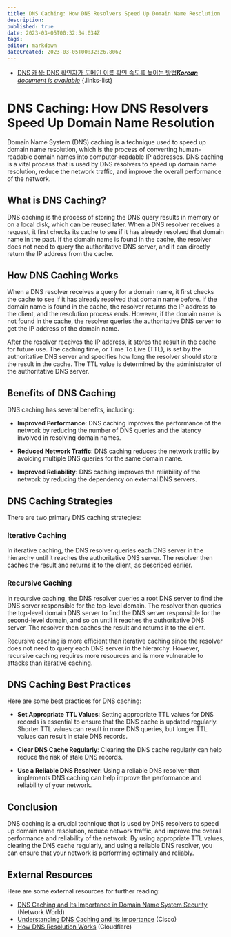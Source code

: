 ```yaml
---
title: DNS Caching: How DNS Resolvers Speed Up Domain Name Resolution
description: 
published: true
date: 2023-03-05T00:32:34.034Z
tags: 
editor: markdown
dateCreated: 2023-03-05T00:32:26.806Z
---
```


- [DNS 캐싱: DNS 확인자가 도메인 이름 확인 속도를 높이는 방법***Korean** document is available*](/ko/Knowledge-base/Network/dns-caching-how-dns-resolvers-speed-up-domain-name-resolution)
{.links-list}
# DNS Caching: How DNS Resolvers Speed Up Domain Name Resolution

Domain Name System (DNS) caching is a technique used to speed up domain name resolution, which is the process of converting human-readable domain names into computer-readable IP addresses. DNS caching is a vital process that is used by DNS resolvers to speed up domain name resolution, reduce the network traffic, and improve the overall performance of the network.

## What is DNS Caching?

DNS caching is the process of storing the DNS query results in memory or on a local disk, which can be reused later. When a DNS resolver receives a request, it first checks its cache to see if it has already resolved that domain name in the past. If the domain name is found in the cache, the resolver does not need to query the authoritative DNS server, and it can directly return the IP address from the cache.

## How DNS Caching Works

When a DNS resolver receives a query for a domain name, it first checks the cache to see if it has already resolved that domain name before. If the domain name is found in the cache, the resolver returns the IP address to the client, and the resolution process ends. However, if the domain name is not found in the cache, the resolver queries the authoritative DNS server to get the IP address of the domain name.

After the resolver receives the IP address, it stores the result in the cache for future use. The caching time, or Time To Live (TTL), is set by the authoritative DNS server and specifies how long the resolver should store the result in the cache. The TTL value is determined by the administrator of the authoritative DNS server.

## Benefits of DNS Caching

DNS caching has several benefits, including:

- **Improved Performance**: DNS caching improves the performance of the network by reducing the number of DNS queries and the latency involved in resolving domain names.

- **Reduced Network Traffic**: DNS caching reduces the network traffic by avoiding multiple DNS queries for the same domain name.

- **Improved Reliability**: DNS caching improves the reliability of the network by reducing the dependency on external DNS servers.

## DNS Caching Strategies

There are two primary DNS caching strategies:

### Iterative Caching

In iterative caching, the DNS resolver queries each DNS server in the hierarchy until it reaches the authoritative DNS server. The resolver then caches the result and returns it to the client, as described earlier.

### Recursive Caching

In recursive caching, the DNS resolver queries a root DNS server to find the DNS server responsible for the top-level domain. The resolver then queries the top-level domain DNS server to find the DNS server responsible for the second-level domain, and so on until it reaches the authoritative DNS server. The resolver then caches the result and returns it to the client.

Recursive caching is more efficient than iterative caching since the resolver does not need to query each DNS server in the hierarchy. However, recursive caching requires more resources and is more vulnerable to attacks than iterative caching.

## DNS Caching Best Practices

Here are some best practices for DNS caching:

- **Set Appropriate TTL Values**: Setting appropriate TTL values for DNS records is essential to ensure that the DNS cache is updated regularly. Shorter TTL values can result in more DNS queries, but longer TTL values can result in stale DNS records.

- **Clear DNS Cache Regularly**: Clearing the DNS cache regularly can help reduce the risk of stale DNS records.

- **Use a Reliable DNS Resolver**: Using a reliable DNS resolver that implements DNS caching can help improve the performance and reliability of your network.

## Conclusion

DNS caching is a crucial technique that is used by DNS resolvers to speed up domain name resolution, reduce network traffic, and improve the overall performance and reliability of the network. By using appropriate TTL values, clearing the DNS cache regularly, and using a reliable DNS resolver, you can ensure that your network is performing optimally and reliably.

## External Resources

Here are some external resources for further reading:

- [DNS Caching and Its Importance in Domain Name System Security](https://www.networkworld.com/article/3427719/dns-caching-and-its-importance-in-domain-name-system-security.html) (Network World)
- [Understanding DNS Caching and Its Importance](https://www.cisco.com/c/en/us/support/docs/ip/domain-name-system-dns/23846-185.html) (Cisco)
- [How DNS Resolution Works](https://www.cloudflare.com/learning/dns/glossary/how-dns-works/) (Cloudflare)